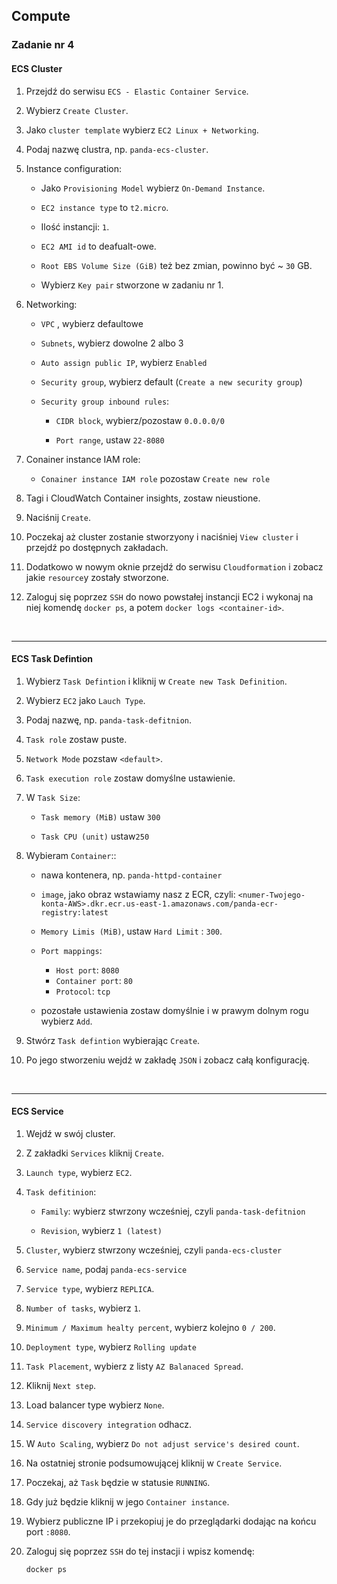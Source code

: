 ## Compute

### Zadanie nr 4

#### ECS Cluster

1. Przejdź do serwisu `ECS - Elastic Container Service`.

2. Wybierz `Create Cluster`.

3. Jako `cluster template` wybierz `EC2 Linux + Networking`.

4. Podaj nazwę clustra, np. `panda-ecs-cluster`.

5. Instance configuration: 

    * Jako `Provisioning Model` wybierz `On-Demand Instance`.

    * `EC2 instance type` to `t2.micro`.

    * Ilość instancji: `1`.

    * `EC2 AMI id` to deafualt-owe.

    * `Root EBS Volume Size (GiB)` też bez zmian, powinno być ~ `30` GB.

    * Wybierz `Key pair` stworzone w zadaniu nr 1.

6. Networking:

    * `VPC` , wybierz defaultowe

    * `Subnets`, wybierz dowolne 2 albo 3

    * `Auto assign public IP`, wybierz `Enabled`

    * `Security group`, wybierz default (`Create a new security group`)

    * `Security group inbound rules`:

        * `CIDR block`, wybierz/pozostaw `0.0.0.0/0`

        * `Port range`, ustaw `22-8080`

7. Conainer instance IAM role:

    * `Conainer instance IAM role` pozostaw `Create new role`

8. Tagi i CloudWatch Container insights, zostaw nieustione.

9. Naciśnij `Create`.

10. Poczekaj aż cluster zostanie stworzyony i naciśniej `View cluster` i przejdź po dostępnych zakładach.

11. Dodatkowo w nowym oknie przejdź do serwisu `Cloudformation` i zobacz jakie `resource`y zostały stworzone.

12. Zaloguj się poprzez `SSH` do nowo powstałej instancji EC2 i wykonaj na niej komendę `docker ps`, a potem `docker logs <container-id>`.

<br>

___

#### ECS Task Defintion

1. Wybierz `Task Defintion` i kliknij w `Create new Task Definition`.

2. Wybierz `EC2` jako `Lauch Type`.

3. Podaj nazwę, np. `panda-task-defitnion`.

4. `Task role` zostaw puste.

5. `Network Mode` pozstaw `<default>`.

6. `Task execution role` zostaw domyślne ustawienie.

7. W `Task Size`:

    * `Task memory (MiB)` ustaw `300`

    * `Task CPU (unit)` ustaw`250`

8. Wybieram `Container`::

    * nawa kontenera, np. `panda-httpd-container`

    * `image`, jako obraz wstawiamy nasz z ECR, czyli: `<numer-Twojego-konta-AWS>.dkr.ecr.us-east-1.amazonaws.com/panda-ecr-registry:latest`

    * `Memory Limis (MiB)`, ustaw `Hard Limit` : `300`.

    * `Port mappings`:

        * `Host port`: `8080`
        * `Container port`: `80`
        * `Protocol`: `tcp`

    * pozostałe ustawienia zostaw domyślnie i w prawym dolnym rogu wybierz `Add`.

9. Stwórz `Task defintion` wybierając `Create`.

10. Po jego stworzeniu wejdź w zakładę `JSON` i zobacz całą konfigurację.


<br>

___

#### ECS Service

1. Wejdź w swój cluster.

2. Z zakładki `Services` kliknij `Create`.

3. `Launch type`, wybierz `EC2`.

4. `Task defitinion`:

    * `Family`: wybierz stwrzony wcześniej, czyli `panda-task-defitnion`

    * `Revision`, wybierz `1 (latest)`

5. `Cluster`, wybierz stwrzony wcześniej, czyli `panda-ecs-cluster`

6. `Service name`, podaj `panda-ecs-service`

7. `Service type`, wybierz `REPLICA`.

8. `Number of tasks`, wybierz `1`.

9. `Minimum / Maximum healty percent`, wybierz kolejno `0 / 200`.

10. `Deployment type`, wybierz `Rolling update`

11. `Task Placement`, wybierz z listy `AZ Balanaced Spread`.

12. Kliknij `Next step`.

13. Load balancer type wybierz `None`.

14. `Service discovery integration` odhacz.

15. W `Auto Scaling`, wybierz `Do not adjust service's desired count`.

16. Na ostatniej stronie podsumowującej kliknij w `Create Service`.

17. Poczekaj, aż `Task` będzie w statusie `RUNNING`.

18. Gdy już będzie kliknij w jego `Container instance`.

19. Wybierz publiczne IP i przekopiuj je do przeglądarki dodając na końcu port `:8080`.

20. Zaloguj się poprzez `SSH` do tej instacji i wpisz komendę:

        docker ps